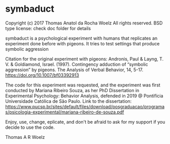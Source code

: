 # symbaduct
Copyright (c) 2017 Thomas Anatol da Rocha Woelz
All rights reserved.
BSD type license: check doc folder for details


symbaduct is a psychological experiment with humans that replicates an experiment done before with pigeons.
It tries to test settings that produce symbolic aggression

Citation for the original experiment with pigeons:
Andronis, Paul & Layng, T. V. & Goldiamond, Israel. (1997). Contingency adduction of “symbolic aggression” by pigeons. The Analysis of Verbal Behavior, 14, 5-17.
https://doi.org/10.1007/bf03392913

The code for this experiment was requested, and the experiment was first conducted by Mariana Ribeiro Souza, as her PhD Dissertation in Experimental Psychology: Behavior Analysis, defended in 2019 @ Pontifícia Universidade Católica de São Paulo.
Link to the dissertation:
https://www.pucsp.br/sites/default/files/download/posgraduacao/programas/psicologia-experimental/mariana-ribeiro-de-souza.pdf

Enjoy, use, change, eplicate, and don't be afraid to ask for my support if you decide to use the code.

Thomas A R Woelz
